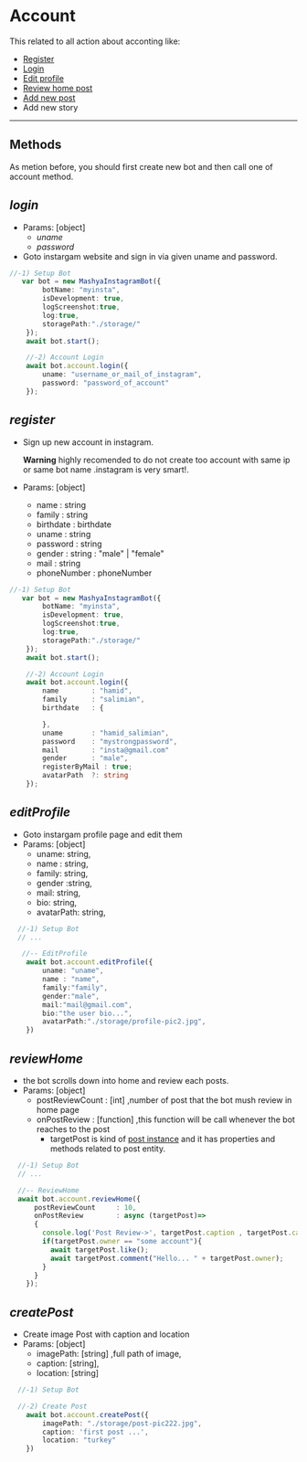 
# Account
This related to all action about acconting like:
  - [Register](#register)
  - [Login](#login)
  - [Edit profile](#editprofile)
  - [Review home post](#reviewhome)
  - [Add new post](#createpost)
  - Add new story


---
## Methods
As metion before, you should first create new bot and then call one of account method.




## ***login***
- Params: [object]
  - *uname*
  - *password*
- Goto instargam website and sign in via given uname and password.

```typescript
//-1) Setup Bot
   var bot = new MashyaInstagramBot({
        botName: "myinsta",
        isDevelopment: true,
        logScreenshot:true,
        log:true,
        storagePath:"./storage/"
    });
    await bot.start();

    //-2) Account Login
    await bot.account.login({
        uname: "username_or_mail_of_instagram",
        password: "password_of_account"
    });
```




## ***register***
- Sign up new account in instagram.
  
  **Warning**
   highly recomended to do not create too account with same ip or same bot name .instagram is very smart!.
- Params: [object]
  -  name        : string
  -  family      : string
  -  birthdate   : birthdate
  -  uname       : string
  -  password    : string    
  -  gender      : string  : "male" | "female"
  -  mail        : string   
  -  phoneNumber : phoneNumber

```typescript
//-1) Setup Bot
   var bot = new MashyaInstagramBot({
        botName: "myinsta",
        isDevelopment: true,
        logScreenshot:true,
        log:true,
        storagePath:"./storage/"
    });
    await bot.start();

    //-2) Account Login
    await bot.account.login({
        name        : "hamid",
        family      : "salimian",
        birthdate   : {  

        },
        uname       : "hamid_salimian",
        password    : "mystrongpassword",
        mail        : "insta@gmail.com"   
        gender      : "male",
        registerByMail : true;
        avatarPath  ?: string
    });
```


## ***editProfile***
- Goto instargam profile page and edit them
- Params: [object]
  -  uname: string,
  -  name : string,
  -  family:  string,
  -  gender :string,
  -  mail:  string,
  -  bio: string,
  -  avatarPath:  string,

```typescript
  //-1) Setup Bot
  // ...

   //-- EditProfile
    await bot.account.editProfile({
        uname: "uname",
        name : "name",
        family:"family",
        gender:"male",
        mail:"mail@gmail.com",
        bio:"the user bio...",
        avatarPath:"./storage/profile-pic2.jpg",
    })
```


## ***reviewHome***
- the bot scrolls down into home and review each posts.
- Params: [object]
  - postReviewCount  : [int] ,number of post that the bot mush review in home page
  - onPostReview   : [function]  ,this function will be call whenever the bot reaches to the post 
    - targetPost is kind of [post instance](docks/POST.md) and it has properties and methods related to post entity.

```typescript
  //-1) Setup Bot
  // ...

  //-- ReviewHome
  await bot.account.reviewHome({
      postReviewCount     : 10,
      onPostReview        : async (targetPost)=>
      {
        console.log('Post Review->', targetPost.caption , targetPost.caption);
        if(targetPost.owner == "some account"){
          await targetPost.like();
          await targetPost.comment("Hello... " + targetPost.owner);
        }
      }
    });
```

## ***createPost***
- Create image Post with caption and location
- Params: [object]
  - imagePath: [string] ,full path of image,
  - caption: [string],
  - location: [string]

```typescript
  //-1) Setup Bot

  //-2) Create Post
    await bot.account.createPost({
        imagePath: "./storage/post-pic222.jpg",
        caption: 'first post ...',
        location: "turkey"
    })
```
